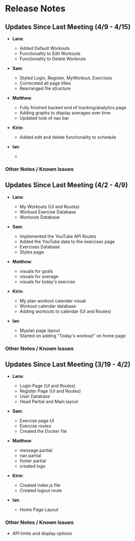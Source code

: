 # Release Notes

## Updates Since Last Meeting (4/9 - 4/15)

- **Lana**:

  - Added Default Workouts
  - Functionality to Edit Workouts
  - Functionality to Delete Workouts

- **Sam**:

  - Styled Login, Register, MyWorkout, Exercises
  - Correceted all page titles
  - Rearranged file structure

- **Matthew**:

  - Fully finished backed end of tracking/analytics page
  - Adding graphs to display averages over time
  - Updated look of nav bar

- **Kirin**:

  - Added edit and delete functionality to schedule

- **Ian**:

  -

### Other Notes / Known Issues

## Updates Since Last Meeting (4/2 - 4/9)

- **Lana**:

  - My Workouts (UI and Routes)
  - Workout Exercise Database
  - Workouts Database

- **Sam**:

  - Implemented the YouTube API Routes
  - Added the YouTube data to the exercises page
  - Exercises Database
  - Styles page

- **Matthew**:

  - visuals for goals
  - visuals for average
  - visuals for today's exercise

- **Kirin**:

  - My plan workout calender visual
  - Workout calendar database
  - Adding workouts to calendar (UI and Routes)

- **Ian**:

  - Myplan page layout
  - Started on adding "Today's workout" on home page

### Other Notes / Known Issues

## Updates Since Last Meeting (3/19 - 4/2)

- **Lana**:

  - Login Page (UI and Routes)
  - Register Page (UI and Routes)
  - User Database
  - Head Partial and Main layout

- **Sam**:

  - Exercise page UI
  - Exercise routes
  - Created the Docker file

- **Matthew**:

  - message partial
  - nav partial
  - footer partial
  - created logo

- **Kirin**:

  - Created index.js file
  - Created logout route

- **Ian**:
  - Home Page Layout

### Other Notes / Known Issues

- API limits and display options
